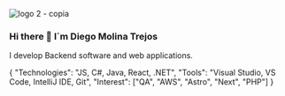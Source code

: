 ![logo 2 - copia](https://github.com/diegomolinatrejos/diegomolinatrejos/assets/57080340/f0b75f14-8236-40b7-8f81-74b1ccf70afa)

### Hi there 👋 I´m Diego Molina Trejos
I develop Backend software and web applications.


{
  "Technologies": "JS, C#, Java, React, .NET",
  "Tools": "Visual Studio, VS Code, IntelliJ IDE, Git",
  "Interest": ["QA", "AWS", "Astro", "Next", "PHP"]
}



<!--
**diegomolinatrejos/diegomolinatrejos** is a ✨ _special_ ✨ repository because its `README.md` (this file) appears on your GitHub profile.

Here are some ideas to get you started:

- 🔭 I’m currently working on ...
- 🌱 I’m currently learning ...
- 👯 I’m looking to collaborate on ...
- 🤔 I’m looking for help with ...
- 💬 Ask me about ...
- 📫 How to reach me: ...
- 😄 Pronouns: ...
- ⚡ Fun fact: ...
-->
